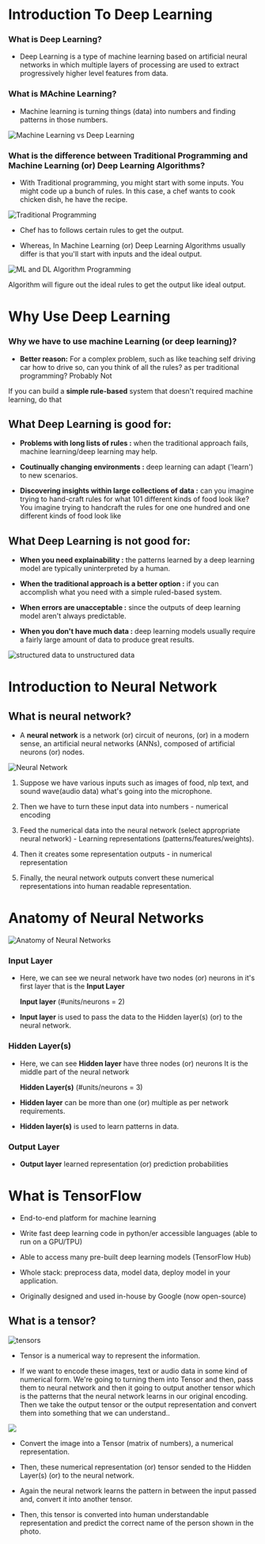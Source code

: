 # Introduction To Deep Learning 

### What is Deep Learning?

-  Deep Learning is a type of machine learning based on artificial neural networks in which multiple layers of processing are used to extract progressively higher level features from data.

### What is MAchine Learning?

- Machine learning is turning things (data) into numbers and finding patterns in those numbers.

![Machine Learning vs Deep Learning](./images/MLvsDL.png)


### What is the difference between Traditional Programming and Machine Learning (or) Deep Learning Algorithms?

- With Traditional programming, you might start with some inputs. You might code up a bunch of rules. In this case, a chef wants to cook chicken dish, he have the recipe.

![Traditional Programming](./images/traditional_programming.png)

- Chef has to follows certain rules to get the output.

- Whereas, In Machine Learning (or) Deep Learning Algorithms usually differ is that you'll start with inputs and the ideal output.

![ML and DL Algorithm Programming](./images/ml_dl_algorithm_programming.png)

Algorithm will figure out the ideal rules to get the output like ideal output.


# Why Use Deep Learning

### Why we have to use machine Learning (or deep learning)?

- **Better reason:** For a complex problem, such as like teaching self driving car how to drive so, can you think of all the rules? as per traditional programming? Probably Not

If you can build a **simple rule-based** system that doesn't required machine learning, do that

## What Deep Learning is good for:

- **Problems with long lists of rules :** when the traditional approach fails, machine learning/deep learning may help.

- **Coutinually changing environments :** deep learning can adapt ('learn') to new scenarios.

- **Discovering insights within large collections of data :** can you imagine trying to hand-craft rules for what 101 different kinds of food look like?
You imagine trying to handcraft the rules for one one hundred and one different kinds of food look like

## What Deep Learning is not good for:

- **When you need explainability :** the patterns learned by a deep learning model are typically uninterpreted by a human.

- **When the traditional approach is a better option :** if you can accomplish what you need with a simple ruled-based system.

- **When errors are unacceptable :** since the outputs of deep learning model aren't always predictable.

- **When you don't have much data :** deep learning models usually require a fairly large amount of data to produce great results.

![structured data to unstructured data](./images/structured_data_and_unstructured_data.png)

# Introduction to Neural Network

## What is neural network?

- A **neural network** is a network (or) circuit of neurons, (or) in a modern sense, an artificial neural networks (ANNs), composed of artificial neurons (or) nodes.

![Neural Network](./images/neural_network.png)

1. Suppose we have various inputs such as images of food, nlp text, and sound wave(audio data) what's going into the microphone. 
    
2. Then we have to turn these input data into numbers - numerical encoding

3. Feed the numerical data into the neural network (select appropriate neural network) - Learning representations (patterns/features/weights).

4. Then it creates some representation outputs - in numerical representation

5. Finally, the neural network outputs convert these numerical representations into human readable representation.

# Anatomy of Neural Networks

![ Anatomy of Neural Networks](./images/anatomy_of_neural_network.png)

### Input Layer

- Here, we can see we neural network have two nodes (or) neurons in it's first layer that is the **Input Layer**

    **Input layer** (#units/neurons = 2) 

- **Input layer** is used to pass the data to the Hidden layer(s) (or) to the neural network.


### Hidden Layer(s)

- Here, we can see **Hidden layer** have three nodes (or) neurons It is the middle part of the neural network

    **Hidden Layer(s)** (#units/neurons = 3)

- **Hidden layer** can be more than one (or) multiple as per network requirements.

- **Hidden layer(s)** is used to learn patterns in data.

### Output Layer

- **Output layer** learned representation (or) prediction probabilities

# What is TensorFlow

- End-to-end platform for machine learning

- Write fast deep learning code in python/er accessible languages (able to run on a GPU/TPU)

- Able to access many pre-built deep learning models (TensorFlow Hub)

- Whole stack: preprocess data, model data, deploy model in your application.

- Originally designed and used in-house by Google (now open-source)

## What is a tensor?

![tensors](./images/tensor.png)

- Tensor is a numerical way to represent the information.

- If we want to encode these images, text or audio data in some kind of numerical form. We're going to turning them into Tensor and then, pass them to neural network and then it going to output another tensor which is the patterns that the neural network learns in our original encoding. Then we take the output tensor or the output representation and convert them into something that we can understand..

![](./images/tensor_understanding.png)

- Convert the image into a Tensor (matrix of numbers), a numerical representation.

- Then, these numerical representation (or) tensor sended to the Hidden Layer(s) (or) to the neural network.

- Again the neural network learns the pattern in between the input passed and, convert it into another tensor.

 - Then, this tensor is converted into human understandable representation and predict the correct name of the person shown in the photo.
